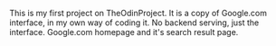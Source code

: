 This is my first project on TheOdinProject. 
It is a copy of Google.com interface, in my own way of coding it. 
No backend serving, just the interface. 
Google.com homepage and it's search result page.